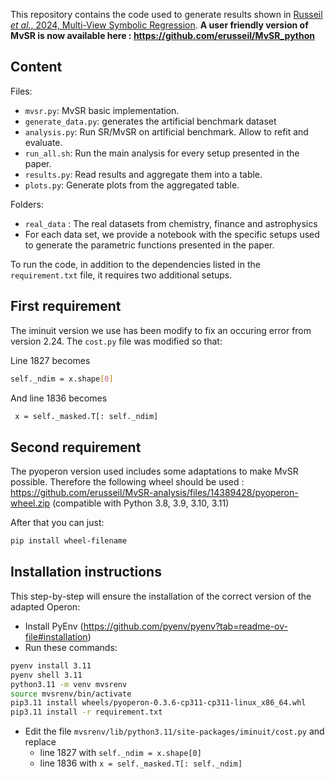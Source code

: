 This repository contains the code used to generate results shown in [Russeil *et al.*, 2024,  Multi-View Symbolic Regression](https://arxiv.org/abs/2402.04298). **A user friendly version of MvSR is now available here : https://github.com/erusseil/MvSR_python**

## Content

Files:  

- `mvsr.py`: MvSR basic implementation.
- `generate_data.py`: generates the artificial benchmark dataset
- `analysis.py`: Run SR/MvSR on artificial benchmark. Allow to refit and evaluate.
- `run_all.sh`: Run the main analysis for every setup presented in the paper.
- `results.py`: Read results and aggregate them into a table.
- `plots.py`: Generate plots from the aggregated table.


Folders:  

- `real_data` : The real datasets from chemistry, finance and astrophysics
- For each data set, we provide a notebook with the specific setups used to generate the parametric functions presented in the paper.

To run the code, in addition to the dependencies listed in the  `requirement.txt` file, it requires two additional setups.  

## First requirement

The iminuit version we use has been modify to fix an occuring error from version 2.24. The `cost.py` file was modified so that:

Line 1827 becomes 
```bash
self._ndim = x.shape[0]
```

And line 1836 becomes
```bash
 x = self._masked.T[: self._ndim]
```

## Second requirement  

The pyoperon version used includes some adaptations to make MvSR possible.
Therefore the following wheel should be used : https://github.com/erusseil/MvSR-analysis/files/14389428/pyoperon-wheel.zip (compatible with Python 3.8, 3.9, 3.10, 3.11)

After that you can just:
```bash
pip install wheel-filename
```

## Installation instructions

This step-by-step will ensure the installation of the correct version of the adapted Operon:

- Install PyEnv (https://github.com/pyenv/pyenv?tab=readme-ov-file#installation)
- Run these commands:

```bash
pyenv install 3.11
pyenv shell 3.11
python3.11 -m venv mvsrenv
source mvsrenv/bin/activate
pip3.11 install wheels/pyoperon-0.3.6-cp311-cp311-linux_x86_64.whl
pip3.11 install -r requirement.txt
```
- Edit the file `mvsrenv/lib/python3.11/site-packages/iminuit/cost.py` and replace
   * line 1827 with `self._ndim = x.shape[0]`
   * line 1836 with `x = self._masked.T[: self._ndim]`
